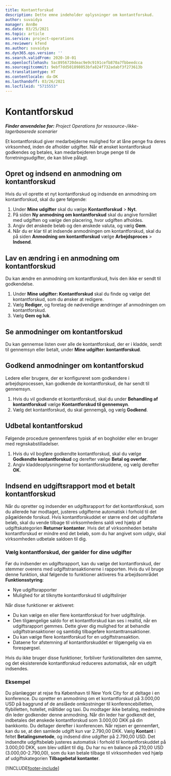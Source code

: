 ```yaml
---
title: Kontantforskud
description: Dette emne indeholder oplysninger om kontantforskud.
author: suvaidya
manager: AnnBe
ms.date: 03/25/2021
ms.topic: article
ms.service: project-operations
ms.reviewer: kfend
ms.author: suvaidya
ms.dyn365.ops.version: ''
ms.search.validFrom: 2020-10-01
ms.openlocfilehash: 5ac8956720deac9e9c9191cefb870a7fbbeedcca
ms.sourcegitcommit: 9ebf7dd501898053bfa824f732adabf3f273613b
ms.translationtype: HT
ms.contentlocale: da-DK
ms.lasthandoff: 03/26/2021
ms.locfileid: "5715553"
---
```

# <a name="cash-advance"></a>Kontantforskud

_**Finder anvendelse for:** Project Operations for ressource-/ikke-lagerbaserede scenarier_

Et kontantforskud giver medarbejderne mulighed for at låne penge fra deres virksomhed, inden de afholder udgifter. Når et ønsket kontantforskud godkendes og betales, kan medarbejderen bruge penge til de forretningsudgifter, de kan blive pålagt. 

## <a name="create-and-submit-a-cash-advance-request"></a>Opret og indsend en anmodning om kontantforskud
Hvis du vil oprette et nyt kontantforskud og indsende en anmodning om kontantforskud, skal du gøre følgende: 

1. Under **Mine udgifter** skal du vælge **Kontantforskud** > **Nyt**. 
2. På siden **Ny anmodning om kontantforskud** skal du angive formålet med udgiften og vælge den placering, hvor udgiften afholdes.
3. Angiv det ønskede beløb og den ønskede valuta, og vælg **Gem**. 
4. Når du er klar til at indsende anmodningen om kontantforskud, skal du på siden **Anmodning om kontantforskud** vælge **Arbejdsproces** > **Indsend**.

## <a name="modify-a-cash-advance-request"></a>Lav en ændring i en anmodning om kontantforskud

Du kan ændre en anmodning om kontantforskud, hvis den ikke er sendt til godkendelse.

1. Under **Mine udgifter: Kontantforskud** skal du finde og vælge det kontantforskud, som du ønsker at redigere.
2. Vælg **Rediger**, og foretag de nødvendige ændringer af anmodningen om kontantforskud. 
3. Vælg **Gem og luk**.


## <a name="view-cash-advance-requests"></a>Se anmodninger om kontantforskud
Du kan gennemse listen over alle de kontantforskud, der er i kladde, sendt til gennemsyn eller betalt, under **Mine udgifter: kontantforskud**. 

## <a name="approve-cash-advance-requests"></a>Godkend anmodninger om kontantforskud

Ledere eller brugere, der er konfigureret som godkendere i arbejdsprocessen, kan godkende de kontantforskud, de har sendt til gennemsyn. 

1. Hvis du vil godkende et kontantforskud, skal du under **Behandling af kontantforskud** vælge **Kontantforskud til gennemsyn**.
2. Vælg det kontantforskud, du skal gennemgå, og vælg **Godkend**.  

## <a name="pay-cash-advances"></a>Udbetal kontantforskud 
Følgende procedure gennemføres typisk af en bogholder eller en bruger med regnskabstilladelser.

1. Hvis du vil bogføre godkendte kontantforskud, skal du vælge **Godkendte kontantforskud** og derefter vælge **Betal og overfør**.  
2. Angiv kladdeoplysningerne for kontantforskuddene, og vælg derefter **OK**. 

## <a name="submit-an-expense-report-against-a-paid-cash-advance"></a>Indsend en udgiftsrapport mod et betalt kontantforskud 

Når du opretter og indsender en udgiftsrapport for det kontantforskud, som du allerede har modtaget, justeres udgifterne automatisk i forhold til det pågældende forskud. Hvis kontantforskuddet er større end det udgiftsførte beløb, skal du vende tilbage til virksomhedens saldi ved hjælp af udgiftskategorien **Returner kontanter**. Hvis det af virksomheden betalte kontantforskud er mindre end det beløb, som du har angivet som udgiv, skal virksomheden udbetale saldoen til dig. 

### <a name="select-cash-advances-that-apply-to-your-expenses"></a>Vælg kontantforskud, der gælder for dine udgifter
Før du indsender en udgiftsrapport, kan du vælge det kontantforskud, der stemmer overens med udgiftstransaktionerne i rapporten. Hvis du vil bruge denne funktion, skal følgende to funktioner aktiveres fra arbejdsområdet **Funktionsstyring**:

  - Nye udgiftsrapporter
  - Mulighed for at tilknytte kontantforskud til udgiftslinjer
 
 Når disse funktioner er aktiveret:
 
  - Du kan vælge en eller flere kontantforskud for hver udgiftslinje.
  - Den tilgængelige saldo for et kontantforskud kan ses i realtid, når en udgiftsrapport gemmes. Dette giver dig mulighed for at behandle udgiftstransaktioner og samtidig tilbageføre kontanttransaktioner.
  - Du kan vælge flere kontantforskud for en udgiftstransaktion.
  - Dataene for afstemning af kontantforskuddet er tilgængelig via en forespørgsel. 
 
Hvis du ikke bruger disse funktioner, forbliver funktionaliteten den samme, og det eksisterende kontantforskud reduceres automatisk, når en udgift indsendes.

### <a name="example"></a>Eksempel 
Du planlægger at rejse fra København til New York City for at deltage i en konference. Du opretter en anmodning om et kontantforskud på 3.000,00 USD på baggrund af de anslåede omkostninger til konferencebilletten, flybilletten, hotellet, måltider og taxi. Du modtager ikke betaling, medmindre din leder godkender denne anmodning. Når din leder har godkendt det, indbetales det ønskede kontantforskud som 3.000,00 DKK på din bankkonto. Du deltager derefter i konferencen. Når rejsen er gennemført, kan du se, at den samlede udgift kun var 2.790,00 DKK. Vælg **Kontant** i feltet **Betalingsmetode**, og indsend dine udgifter på 2.790,00 USD. Det indsendte udgiftsbeløb justeres automatisk i forhold til kontantforskuddet på 3.000,00 DKK, som blev udlånt til dig. Du har nu en balance på 210,00 USD (3.000,00-2.790,00), som du kan betale tilbage til virksomheden ved hjælp af udgiftskategorien **Tilbagebetal kontanter**.



[!INCLUDE[footer-include](../includes/footer-banner.md)]
